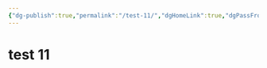 ```yaml
---
{"dg-publish":true,"permalink":"/test-11/","dgHomeLink":true,"dgPassFrontmatter":false}
---
```



# test 11